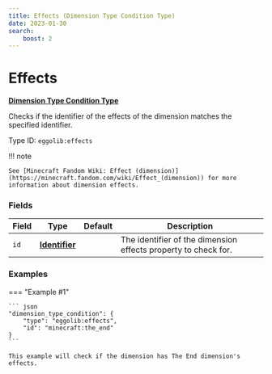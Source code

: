 ```yaml
---
title: Effects (Dimension Type Condition Type)
date: 2023-01-30
search:
    boost: 2
---
```


#   Effects

[**Dimension Type Condition Type**][1]

Checks if the identifier of the effects of the dimension matches the specified identifier.

Type ID: `eggolib:effects`


!!! note

    See [Minecraft Fandom Wiki: Effect (dimension)](https://minecraft.fandom.com/wiki/Effect_(dimension)) for more information about dimension effects.


### Fields

Field | Type | Default | Description
------|------|---------|------------
`id` | [**Identifier**][2] | | The identifier of the dimension effects property to check for.


### Examples

=== "Example #1"

    ``` json
    "dimension_type_condition": {
        "type": "eggolib:effects",
        "id": "minecraft:the_end"
    }
    ```

    This example will check if the dimension has The End dimension's effects.



[1]: ../dimension_type_condition_types.md
[2]: https://origins.readthedocs.io/en/latest/types/data_types/identifier
